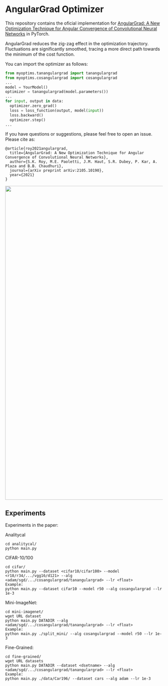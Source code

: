 # AngularGrad Optimizer

This repository contains the oficial implementation for [AngularGrad: A New Optimization Technique for Angular Convergence of Convolutional Neural Networks](http://arxiv.org/abs/2105.10190) in PyTorch.

AngularGrad reduces the zig-zag effect in the optimization trajectory. Fluctuations are significantly smoothed, tracing a more direct path towards the minimum of the cost function.

You can import the optimizer as follows:
```python
from myoptims.tanangulargrad import tanangulargrad
from myoptims.cosangulargrad import cosangulargrad
...
model = YourModel()
optimizer = tanangulargrad(model.parameters())
...
for input, output in data:
  optimizer.zero_grad()
  loss = loss_function(output, model(input))
  loss.backward()
  optimizer.step()
...
```


If you have questions or suggestions, please feel free to open an issue. Please cite as:
```
@article{roy2021angulargrad,
  title={AngularGrad: A New Optimization Technique for Angular Convergence of Convolutional Neural Networks},
  author={S.K. Roy, M.E. Paoletti, J.M. Haut, S.R. Dubey, P. Kar, A. Plaza and B.B. Chaudhuri},
  journal={arXiv preprint arXiv:2105.10190},
  year={2021}
}
```
<p align="center">
<img src="figs/Rosenbrock.png" width="1000" align="center"> 
</p>



## Experiments

Experiments in the paper:

Analitycal
```
cd analitycal/
python main.py
```

CIFAR-10/100
```
cd cifar/
python main.py --dataset <cifar10/cifar100> --model <r18/r34/.../vgg16/d121> --alg <adam/sgd/.../cosangulargrad/tanangulargrad> --lr <float>
Example:
python main.py --dataset cifar10 --model r50 --alg cosangulargrad --lr 1e-3
```

Mini-ImageNet:
```
cd mini-imagenet/
wget URL dataset
python main.py DATADIR --alg <adam/sgd/.../cosangulargrad/tanangulargrad> --lr <float>
Example:
python main.py ./split_mini/ --alg cosangulargrad --model r50 --lr 1e-3
```

Fine-Grained:
``` 
cd fine-grained/
wget URL datasets
python main.py DATADIR --dataset <dsetname> --alg <adam/sgd/.../cosangulargrad/tanangulargrad> --lr <float>
Example:
python main.py ./data/Car196/ --dataset cars --alg adam --lr 1e-3
```

